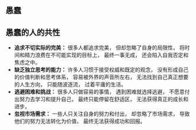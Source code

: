 ## 愚蠢



## 愚蠢的人的共性

- **追求不切实际的完美：** 很多人都追求完美， 但却忽略了自身的局限性， 将时间和精力浪费在不可能实现的目标上， 最终一事无成， 还会陷入自我否定和焦虑之中。
- **缺乏独立思考的能力：** 许多人习惯于接受权威和既定的观念， 没有形成自己的价值判断和思考体系， 容易被外界的声音所左右， 无法找到自己真正想要的人生方向， 只能随波逐流， 过着平庸的生活。
- **逃避困难和挑战：**  很多人只做容易的事情， 遇到困难就选择逃避， 不愿意付出努力去学习和提升自己， 最终只能停留在舒适区， 无法获得真正的成长和进步。
- **忽视市场需求：** 一些人只关注自身的努力和付出， 却忽略了市场需求， 导致他们的努力无法转化为价值， 最终无法获得成功和回报。



